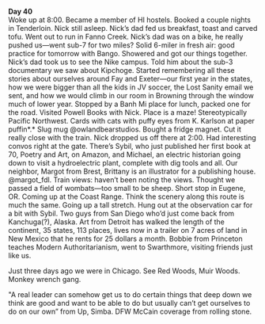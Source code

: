 **Day 40**  
Woke up at 8:00. Became a member of HI hostels. Booked a couple nights in Tenderloin. Nick still asleep. Nick’s dad fed us breakfast, toast and carved tofu. Went out to run in Fanno Creek. Nick’s dad was on a bike, he really pushed us—went sub-7 for two miles? Solid 6-miler in fresh air: good practice for tomorrow with Bango. Showered and got our things together. Nick’s dad took us to see the Nike campus. Told him about the sub-3 documentary we saw about Kipchoge. Started remembering all these stories about ourselves around Fay and Exeter—our first year in the states, how we were bigger than all the kids in JV soccer, the Lost Sanity email we sent, and how we would climb in our room in Browning through the window much of lower year. Stopped by a Banh Mi place for lunch, packed one for the road. Visited Powell Books with Nick. Place is a maze\! Stereotypically Pacific Northwest. Cards with cats with puffy eyes from K. Karlson at paper puffin*.* Slug mug @owlandbearstudios. Bought a fridge magnet. Cut it really close with the train. Nick dropped us off there at 2:00. Had interesting convos right at the gate. There’s Sybil, who just published her first book at 70, Poetry and Art, on Amazon, and Michael, an electric historian going down to visit a hydroelectric plant, complete with dig tools and all. Our neighbor, Margot from Brest, Brittany is an illustrator for a publishing house. @margot\_fdl. Train views: haven’t been noting the views. Thought we passed a field of wombats—too small to be sheep. Short stop in Eugene, OR. Coming up at the Coast Range. Think the scenery along this route is much the same. Going up a tall stretch. Hung out at the observation car for a bit with Sybil. Two guys from San Diego who’d just come back from Kanchuga(?), Alaska. Art from Detroit has walked the length of the continent, 35 states, 113 places, lives now in a trailer on 7 acres of land in New Mexico that he rents for 25 dollars a month. Bobbie from Princeton teaches Modern Authoritarianism, went to Swarthmore, visiting friends just like us. 

Just three days ago we were in Chicago. See Red Woods, Muir Woods. Monkey wrench gang. 

"A real leader can somehow get us to do certain things that deep down we think are good and want to be able to do but usually can’t get ourselves to do on our own” from Up, Simba. DFW McCain coverage from rolling stone.
